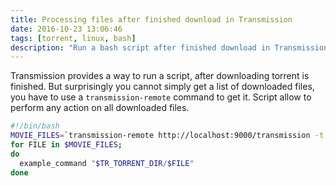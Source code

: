 ```yaml
---
title: Processing files after finished download in Transmission
date: 2016-10-23 13:06:46
tags: [torrent, linux, bash]
description: "Run a bash script after finished download in Transmission"
---
```


Transmission provides a way to run a script, after downloading torrent is finished. But surprisingly you cannot simply get a list of downloaded files, you have to use a `transmission-remote` command to get it.
Script allow to perform any action on all downloaded files.

```bash
#!/bin/bash
MOVIE_FILES=`transmission-remote http://localhost:9000/transmission -t $TR_TORRENT_ID -if | tail -n +3 | cut -c 35-`
for FILE in $MOVIE_FILES;
do
  example_command "$TR_TORRENT_DIR/$FILE"
done
```
